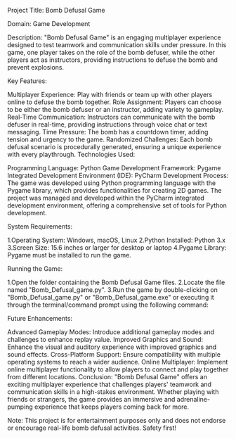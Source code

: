 Project Title: Bomb Defusal Game

Domain: Game Development

Description: "Bomb Defusal Game" is an engaging multiplayer experience designed to test teamwork and communication skills under pressure. In this game, one player takes on the role of the bomb defuser, while the other players act as instructors, providing instructions to defuse the bomb and prevent explosions.

Key Features:

Multiplayer Experience: Play with friends or team up with other players online to defuse the bomb together.
Role Assignment: Players can choose to be either the bomb defuser or an instructor, adding variety to gameplay.
Real-Time Communication: Instructors can communicate with the bomb defuser in real-time, providing instructions through voice chat or text messaging.
Time Pressure: The bomb has a countdown timer, adding tension and urgency to the game.
Randomized Challenges: Each bomb defusal scenario is procedurally generated, ensuring a unique experience with every playthrough.
Technologies Used:

Programming Language: Python
Game Development Framework: Pygame
Integrated Development Environment (IDE): PyCharm
Development Process: The game was developed using Python programming language with the Pygame library, which provides functionalities for creating 2D games. The project was managed and developed within the PyCharm integrated development environment, offering a comprehensive set of tools for Python development.

System Requirements:

1.Operating System: Windows, macOS, Linux
2.Python Installed: Python 
3.x 3.Screen Size: 15.6 inches or larger for desktop or laptop 4.Pygame Library: Pygame must be installed to run the game.

Running the Game:

1.Open the folder containing the Bomb Defusal Game files.
2.Locate the file named "Bomb_Defusal_game.py".
3.Run the game by double-clicking on "Bomb_Defusal_game.py" or "Bomb_Defusal_game.exe" or executing it through the terminal/command prompt using the following command:

Future Enhancements:

Advanced Gameplay Modes: Introduce additional gameplay modes and challenges to enhance replay value.
Improved Graphics and Sound: Enhance the visual and auditory experience with improved graphics and sound effects.
Cross-Platform Support: Ensure compatibility with multiple operating systems to reach a wider audience.
Online Multiplayer: Implement online multiplayer functionality to allow players to connect and play together from different locations.
Conclusion: "Bomb Defusal Game" offers an exciting multiplayer experience that challenges players' teamwork and communication skills in a high-stakes environment. Whether playing with friends or strangers, the game provides an immersive and adrenaline-pumping experience that keeps players coming back for more.

Note: This project is for entertainment purposes only and does not endorse or encourage real-life bomb defusal activities. Safety first!
